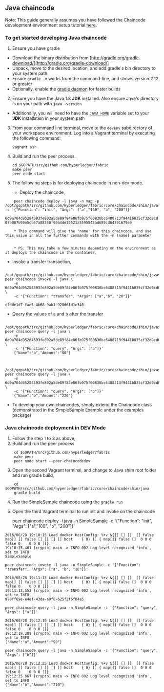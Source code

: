 ## Java chaincode

Note: This guide generally assumes you have followed the Chaincode development environment setup tutorial [here](https://github.com/hyperledger/fabric/blob/master/docs/Setup/Chaincode-setup.md).

### To get started developing Java chaincode

1. Ensure you have gradle
  * Download the binary distribution from [http://gradle.org/gradle-download/](http://gradle.org/gradle-download/)
  * Unpack, move to the desired location, and add gradle's bin directory to your system path
  * Ensure `gradle -v` works from the command-line, and shows version 2.12 or greater
  * Optionally, enable the [gradle daemon](https://docs.gradle.org/current/userguide/gradle_daemon.html) for faster builds
2. Ensure you have the Java 1.8 **JDK** installed. Also ensure Java's directory is on your path with `java -version`
  * Additionally, you will need to have the [`JAVA HOME`](https://docs.oracle.com/cd/E19182-01/821-0917/6nluh6gq9/index.html) variable set to your **JDK** installation in your system path
3. From your command line terminal, move to the `devenv` subdirectory of your workspace environment. Log into a Vagrant terminal by executing the following command:

    ```
    vagrant ssh
    ```

4. Build and run the peer process.

    ```
    cd $GOPATH/src/github.com/hyperledger/fabric
    make peer
    peer node start
    ```

5. The following steps is for deploying chaincode in non-dev mode.

	* Deploy the chaincode,

```
	peer chaincode deploy -l java -n map -p /opt/gopath/src/github.com/hyperledger/fabric/core/chaincode/shim/java -c '{"Function": "init", "Args": ["a","100", "b", "200"]}'
```

`6d9a704d95284593fe802a5de89f84e86fb975f00830bc6488713f9441b835cf32d9cd07b087b90e5cb57a88360f90a4de39521a5595545ad689cd64791679e9`

		* This command will give the 'name' for this chaincode, and use this value in all the further commands with the -n (name) parameter


		* PS. This may take a few minutes depending on the environment as it deploys the chaincode in the container,

* Invoke a transfer transaction,

```
	/opt/gopath/src/github.com/hyperledger/fabric/core/chaincode/shim/java$ peer chaincode invoke -l java \
	-n 6d9a704d95284593fe802a5de89f84e86fb975f00830bc6488713f9441b835cf32d9cd07b087b90e5cb57a88360f90a4de39521a5595545ad689cd64791679e9 \
	-c '{"Function": "transfer", "Args": ["a","b", "20"]}'
```
`c7dde1d7-fae5-4b68-9ab1-928d61d1e346`

* Query the values of a and b after the transfer

```
	/opt/gopath/src/github.com/hyperledger/fabric/core/chaincode/shim/java$ peer chaincode query -l java \
	-n 6d9a704d95284593fe802a5de89f84e86fb975f00830bc6488713f9441b835cf32d9cd07b087b90e5cb57a88360f90a4de39521a5595545ad689cd64791679e9 \
	-c '{"Function": "query", "Args": ["a"]}'
	{"Name":"a","Amount":"80"}


	/opt/gopath/src/github.com/hyperledger/fabric/core/chaincode/shim/java$ peer chaincode query -l java \
	-n 6d9a704d95284593fe802a5de89f84e86fb975f00830bc6488713f9441b835cf32d9cd07b087b90e5cb57a88360f90a4de39521a5595545ad689cd64791679e9 \
	-c '{"Function": "query", "Args": ["b"]}'
	{"Name":"b","Amount":"220"}
```

* To develop your own chaincodes, simply extend the Chaincode class (demonstrated in the SimpleSample Example under the examples package)


### Java chaincode deployment in DEV Mode

1. Follow the step 1 to 3 as above,
2. Build and run the peer process
```    
    cd $GOPATH/src/github.com/hyperledger/fabric
    make peer
    peer node start --peer-chaincodedev
```
3. Open the second Vagrant terminal, and change to Java shim root folder and run gradle build,
```
    cd $GOPATH/src/github.com/hyperledger/fabric/core/chaincode/shim/java
    gradle build
```
4. Run the SimpleSample chaincode using the `gradle run`

5. Open the third Vagrant terminal to run init and invoke on the chaincode



    peer chaincode deploy -l java -n SimpleSample -c '{"Function": "init", "Args": ["a","100", "b", "200"]}'
```
2016/06/28 19:10:15 Load docker HostConfig: %+v &{[] [] []  [] false map[] [] false [] [] [] [] host    { 0} [] { map[]} false []  0 0 0 false 0    0 0 0 []}
19:10:15.461 [crypto] main -> INFO 002 Log level recognized 'info', set to INFO
SimpleSample
```
    peer chaincode invoke -l java -n SimpleSample -c '{"Function": "transfer", "Args": ["a", "b", "10"]}'

```
2016/06/28 19:11:13 Load docker HostConfig: %+v &{[] [] []  [] false map[] [] false [] [] [] [] host    { 0} [] { map[]} false []  0 0 0 false 0    0 0 0 []}
19:11:13.553 [crypto] main -> INFO 002 Log level recognized 'info', set to INFO
978ff89e-e4ef-43da-a9f8-625f2f6f04e5
```
    peer chaincode query -l java -n SimpleSample -c '{"Function": "query", "Args": ["a"]}'
```
2016/06/28 19:12:19 Load docker HostConfig: %+v &{[] [] []  [] false map[] [] false [] [] [] [] host    { 0} [] { map[]} false []  0 0 0 false 0    0 0 0 []}
19:12:19.289 [crypto] main -> INFO 002 Log level recognized 'info', set to INFO
{"Name":"a","Amount":"90"}
```
    peer chaincode query -l java -n SimpleSample -c '{"Function": "query", "Args": ["b"]}'
```
2016/06/28 19:12:25 Load docker HostConfig: %+v &{[] [] []  [] false map[] [] false [] [] [] [] host    { 0} [] { map[]} false []  0 0 0 false 0    0 0 0 []}
19:12:25.667 [crypto] main -> INFO 002 Log level recognized 'info', set to INFO
{"Name":"b","Amount":"210"}
```

